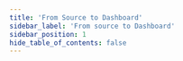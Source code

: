 ```yaml
---
title: 'From Source to Dashboard'
sidebar_label: 'From source to Dashboard'
sidebar_position: 1
hide_table_of_contents: false
---
```

